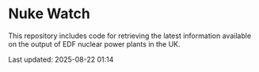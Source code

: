 # Nuke Watch

This repository includes code for retrieving the latest information available on the output of EDF nuclear power plants in the UK.

Last updated: 2025-08-22 01:14